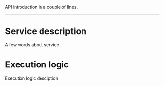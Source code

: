 API introduction in a couple of lines.

---

# Service description

A few words about service

# Execution logic

Execution logic desciption